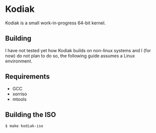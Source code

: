 # Kodiak

Kodiak is a small work-in-progress 64-bit kernel.

## Building

I have not tested yet how Kodiak builds on non-linux systems and I (for now) do
not plan to do so, the following guide assumes a Linux environment.

## Requirements

- GCC
- xorriso
- mtools

## Building the ISO

```
$ make kodiak-iso
```

